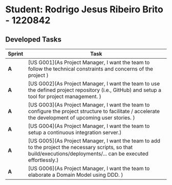 # Student: Rodrigo Jesus Ribeiro Brito - 1220842

## Developed Tasks

| Sprint | Task                                 |
|--------|--------------------------------------|
| **A**  | [US G001](As Project Manager, I want the team to follow the technical constraints and concerns of the project ) |
| **A**  | [US G002](As Project Manager, I want the team to use the defined project repository (i.e., GitHub) and setup a tool for project management. ) |
| **A**  | [US G003](As Project Manager, I want the team to configure the project structure to facilitate / accelerate the development of upcoming user stories. ) |
| **A**  | [US G004](As Project Manager, I want the team to setup a continuous integration server.) |
| **A**  | [US G005](As Project Manager, I want the team to add to the project the necessary scripts, so that build/executions/deployments/... can be executed effortlessly.) |
| **A**  | [US G006](As Project Manager, I want the team to elaborate a Domain Model using DDD. ) |



